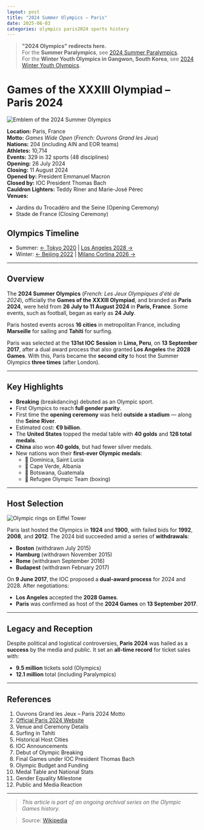 ```yaml
---
layout: post
title: "2024 Summer Olympics – Paris"
date: 2025-06-03
categories: olympics paris2024 sports history
---
```


> **"2024 Olympics" redirects here.**  
> For the **Summer Paralympics**, see [2024 Summer Paralympics](#).  
> For the **Winter Youth Olympics in Gangwon, South Korea**, see [2024 Winter Youth Olympics](#).

# Games of the XXXIII Olympiad – Paris 2024

![Emblem of the 2024 Summer Olympics](#)

**Location:** Paris, France  
**Motto:** _Games Wide Open_ (_French: Ouvrons Grand les Jeux_)  
**Nations:** 204 (including AIN and EOR teams)  
**Athletes:** 10,714  
**Events:** 329 in 32 sports (48 disciplines)  
**Opening:** 26 July 2024  
**Closing:** 11 August 2024  
**Opened by:** President Emmanuel Macron  
**Closed by:** IOC President Thomas Bach  
**Cauldron Lighters:** Teddy Riner and Marie-José Pérec  
**Venues:**  
- Jardins du Trocadéro and the Seine (Opening Ceremony)  
- Stade de France (Closing Ceremony)

## Olympics Timeline

- Summer: [← Tokyo 2020](#) | [Los Angeles 2028 →](#)  
- Winter: [← Beijing 2022](#) | [Milano Cortina 2026 →](#)  

---

## Overview

The **2024 Summer Olympics** (_French: Les Jeux Olympiques d'été de 2024_), officially the **Games of the XXXIII Olympiad**, and branded as **Paris 2024**, were held from **26 July to 11 August 2024** in **Paris, France**. Some events, such as football, began as early as **24 July**.

Paris hosted events across **16 cities** in metropolitan France, including **Marseille** for sailing and **Tahiti** for surfing.

Paris was selected at the **131st IOC Session** in **Lima, Peru**, on **13 September 2017**, after a dual award process that also granted **Los Angeles** the **2028 Games**. With this, Paris became the **second city** to host the Summer Olympics **three times** (after London).

---

## Key Highlights

- **Breaking** (breakdancing) debuted as an Olympic sport.
- First Olympics to reach **full gender parity**.
- First time the **opening ceremony** was held **outside a stadium** — along the **Seine River**.
- Estimated cost: **€9 billion**.
- The **United States** topped the medal table with **40 golds** and **126 total medals**.
- **China** also won **40 golds**, but had fewer silver medals.
- New nations won their **first-ever Olympic medals**:  
  - 🥇 Dominica, Saint Lucia  
  - 🥇 Cape Verde, Albania  
  - 🥇 Botswana, Guatemala  
  - 🥉 Refugee Olympic Team (boxing)

---

## Host Selection

![Olympic rings on Eiffel Tower](#)

Paris last hosted the Olympics in **1924** and **1900**, with failed bids for **1992**, **2008**, and **2012**. The 2024 bid succeeded amid a series of **withdrawals**:

- **Boston** (withdrawn July 2015)
- **Hamburg** (withdrawn November 2015)
- **Rome** (withdrawn September 2016)
- **Budapest** (withdrawn February 2017)

On **9 June 2017**, the IOC proposed a **dual-award process** for 2024 and 2028. After negotiations:

- **Los Angeles** accepted the **2028 Games**.
- **Paris** was confirmed as host of the **2024 Games** on **13 September 2017**.

---

## Legacy and Reception

Despite political and logistical controversies, **Paris 2024** was hailed as a **success** by the media and public. It set an **all-time record** for ticket sales with:

- **9.5 million** tickets sold (Olympics)
- **12.1 million** total (including Paralympics)

---

## References

1. Ouvrons Grand les Jeux – Paris 2024 Motto  
2. [Official Paris 2024 Website](https://www.paris2024.org)  
3. Venue and Ceremony Details  
4. Surfing in Tahiti  
5. Historical Host Cities  
6. IOC Announcements  
7. Debut of Olympic Breaking  
8. Final Games under IOC President Thomas Bach  
9. Olympic Budget and Funding  
10. Medal Table and National Stats  
11. Gender Equality Milestone  
12. Public and Media Reaction

---

> _This article is part of an ongoing archival series on the Olympic Games history._



> Source: [Wikipedia](https://en.wikipedia.org)

